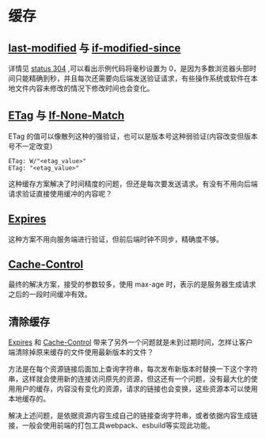 # 缓存

## [last-modified](https://developer.mozilla.org/zh-CN/docs/Web/HTTP/Headers/Last-Modified) 与 [if-modified-since](https://developer.mozilla.org/zh-CN/docs/Web/HTTP/Headers/If-Modified-Since)

详情见 [status 304](./status.md#_304) ,可以看出示例代码将毫秒设置为 0，是因为多数浏览器头部时间只能精确到秒，并且每次还需要向后端发送验证请求，有些操作系统或软件在本地文件内容未修改的情况下修改时间也会变化。

## [ETag](https://developer.mozilla.org/zh-CN/docs/Web/HTTP/Headers/ETag) 与  [If-None-Match](https://developer.mozilla.org/zh-CN/docs/Web/HTTP/Headers/If-None-Match)

ETag 的值可以像散列这种的强验证，也可以是版本号这种弱验证(内容改变但版本号不一定改变)

```http
ETag: W/"<etag_value>" 
ETag: "<etag_value>"
```

这种缓存方案解决了时间精度的问题，但还是每次要发送请求。有没有不用向后端请求验证直接使用缓冲的内容呢？

## [Expires](https://developer.mozilla.org/zh-CN/docs/Web/HTTP/Headers/Expires)

这种方案不用向服务端进行验证，但前后端时钟不同步，精确度不够。

## [Cache-Control](https://developer.mozilla.org/zh-CN/docs/Web/HTTP/Headers/Cache-Control)

最终的解决方案，接受的参数较多，使用 max-age 时，表示的是服务器生成请求之后的一段时间缓冲有效。

## 清除缓存

[Expires](#_Expires) 和 [Cache-Control](#_Cache-Control) 带来了另外一个问题就是未到过期时间，怎样让客户端清除掉原来缓存的文件使用最新版本的文件？

方法是在每个资源链接后面加上查询字符串，每次发布新版本时替换一下这个字符串，这样就会使用新的连接访问原先的资源，但这还有一个问题，没有最大化的使用用户的缓存，内容没有变化的资源，请求的链接也会变换，这些资源本可以使用本地缓存的。

解决上述问题，是依据资源内容生成自己的链接查询字符串，或者依据内容生成链接，一般会使用前端的打包工具webpack、esbuild等实现此功能。



